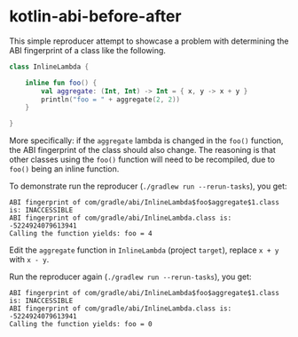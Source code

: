 # kotlin-abi-before-after

This simple reproducer attempt to showcase a problem with determining the ABI fingerprint of a class like the following. 

```kotlin
class InlineLambda {

    inline fun foo() {
        val aggregate: (Int, Int) -> Int = { x, y -> x + y }
        println("foo = " + aggregate(2, 2))
    }

}
```

More specifically: if the `aggregate` lambda is changed in the `foo()` function, the ABI fingerprint of the class should also change.
The reasoning is that other classes using the `foo()` function will need to be recompiled, due to `foo()` being an inline function.

To demonstrate run the reproducer (`./gradlew run --rerun-tasks`), you get:

```
ABI fingerprint of com/gradle/abi/InlineLambda$foo$aggregate$1.class is: INACCESSIBLE
ABI fingerprint of com/gradle/abi/InlineLambda.class is: -5224924079613941
Calling the function yields: foo = 4
```

Edit the `aggregate` function in `InlineLambda` (project `target`), replace `x + y` with `x - y`.

Run the reproducer again (`./gradlew run --rerun-tasks`), you get:

```
ABI fingerprint of com/gradle/abi/InlineLambda$foo$aggregate$1.class is: INACCESSIBLE
ABI fingerprint of com/gradle/abi/InlineLambda.class is: -5224924079613941
Calling the function yields: foo = 0
```
